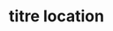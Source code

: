 ---
title: titre location
menu: location
slug: location
onpage_menu: true
content:
    items: '@self.modular'
    order:
        by: default
        dir: asc
        custom:
            - _location
            - _callout
            - _features
---